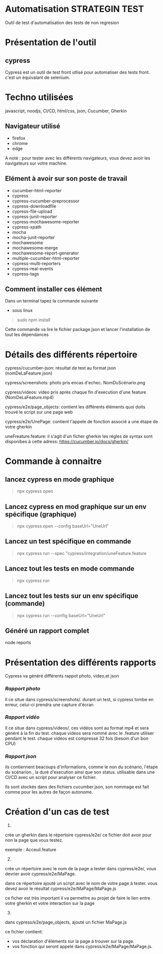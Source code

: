 # Automatisation STRATEGIN TEST

Outil de test d'automatisation des tests de non regresion


# Présentation de l'outil 
## __cypress__

Cypress est un outil de test front utlisé pour automatiser des tests front. c'est un équivalant de selenium.


# Techno utilisées

javascript, noodjs, CI/CD, html/css, json, Cucumber, Gherkin


## Navigateur utilisé
- firefox
- chrome
- edge

A noté : pour tester avec les différents navigateurs, vous devez avoir les navigateurs sur votre machine.


## Elément à avoir sur son poste de travail
- cucumber-html-reporter
- cypress
- cypress-cucumber-preprocessor
- cypress-downloadfile
- cypress-file-upload
- cypress-junit-reporter
- cypress-mochawesome-reporter
- cypress-xpath
- mocha
- mocha-junit-reporter
- mochawesome
- mochawesome-merge
- mochawesome-report-generator
- multiple-cucumber-html-reporter
- cypress-multi-reporters
- cypress-real-events
- cypress-tags
  

## Comment installer ces élément
Dans un terminal tapez la commande suivante

* sous linux 

> sudo npm install

Cette commande va lire le fichier package.json et lancer l'installation de tout les dépendances

# Détails des différents répertoire
cypress/cucumber-json: résultat de test au format json (nomDeLaFeature.json)

cypress/screenshots: photo pris encas d'echec. NomDuScénario.png

cypress/videos: video pris après chaque fin d'execution d'une feature (NomDeLaFeature.mp4)

cypress/e2e/page_objects: contient les différents éléments quoi doits trouvé le script sur une page web

cypress/e2e/UnePage: contient l'appele de fonction associé a une étape de votre gherkin

uneFreature.feature: il s'agit d'un ficher gherkin les régles de syntax  sont disponibes à cette adress: https://cucumber.io/docs/gherkin/


# Commande à connaitre
## lancez cypress en mode graphique
> npx cypress open


## Lancez cypress en mod graphique sur un env spécifique (graphique)
> npx cypress open --config baseUrl="UneUrl"


## Lancez un test spécifique en commande 
> npx cypress run --spec "cypress/integration/uneFeature.feature


## Lancez tout les tests en mode commande
> npx cypress run


## Lancez tout les tests sur un env spécifique (commande)
> npx cypress run --config baseUrl="UneUrl"


## Généré un rapport complet
node reports 


# Présentation des différents rapports 
Cypress va généré différents rappot photo, video,et json


### ___Rapport photo___
Il ce situe dans cypress/screenshots/. durant un test, si cypress tombe en erreur, celui-ci prendra une capture d'écran


### ___Rapport vidéo___
Il ce situe dans cypress/videos/. ces vidéos sont au format mp4 et sera généré à la fin du test. chaque videos sera nommé avec le .feature utiliser pendant le test. chaque vidéos est compressé 32 fois (besoin d'un bon CPU)


### ___Rapport json___
ils contiennent beacoups d'informations, comme le non du scénario, l'étape du scénarion , la duré d'execution ainsi que son status. utilisable dans une CI/CD avec un script pour analyser ce fichier.

Ils sont stockés dans des fichiers cucumber.json, son nommage est fait comme pour les autres de façon autonome.


# Création d'un cas de test 
1.  
crée un gherkin dans le répertoire cypress/e2e/
ce fichier doit avoir pour non la page que vous testez.

exemple : Acceuil.feature

2. 
crée un répertoire avec le nom de la page a tester dans cypress/e2e/, vous devrier avoir cypress/e2e/MaPage.

dans ce répertoire ajouté un script avec le nom de votre page à tester. vous devez avoir le résultat cypress/e2e/MaPage/MaPage.js

ce ficher est très important il va permettre au projet de faire le lien entre votre gherkin et votre interaction sur la page

3. 
dans cypress/e2e/page_objects, ajouté un fichier MaPage.js

ce fichier contient:

- vos déclaration d'éléments sur la page à trouver sur la page.
- vos fonction qui seront appelé dans cypress/e2e/MaPage/MaPage.js.
